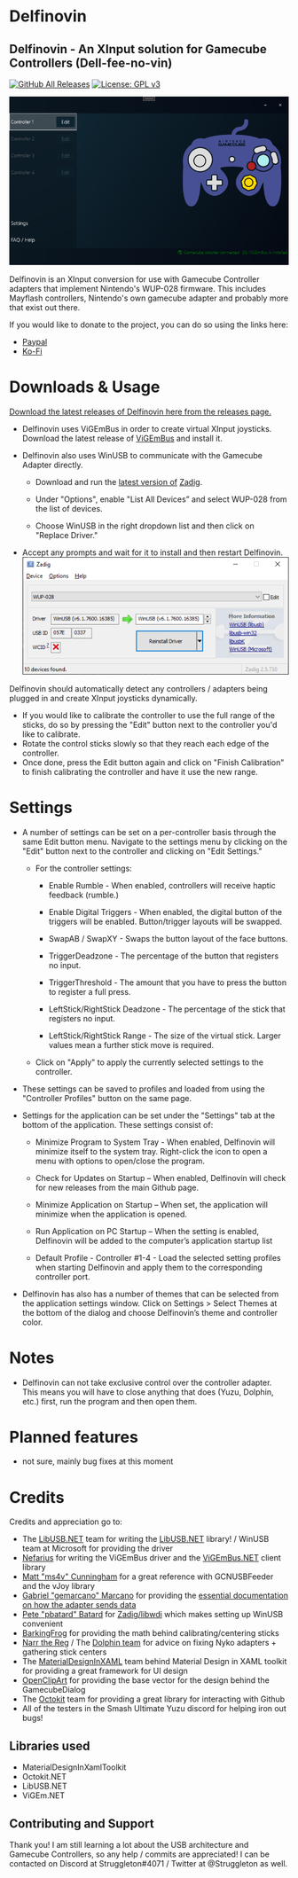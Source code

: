 
# Delfinovin

Delfinovin - An XInput solution for Gamecube Controllers (Dell-fee-no-vin)
------------
[![GitHub All Releases](https://img.shields.io/github/downloads/Struggleton/Delfinovin/total)](https://somsubhra.github.io/github-release-stats/?username=Struggleton&repository=Delfinovin) [![License: GPL v3](https://img.shields.io/badge/License-GPLv3-blue.svg)](https://www.gnu.org/licenses/gpl-3.0) 

![Delfinovin's Default UI](https://github.com/Struggleton/Delfinovin/blob/wpf-uidev/MainWindow_Screenshot.png?raw=true)

Delfinovin is an XInput conversion for use with Gamecube Controller adapters that implement Nintendo's WUP-028 firmware. This includes Mayflash controllers, Nintendo's own gamecube adapter and probably more that exist out there. 

If you would like to donate to the project, you can do so using the links here:

 - [Paypal](https://paypal.me/Struggleton)
 - [Ko-Fi](https://ko-fi.com/struggleton)

# Downloads & Usage
[Download the latest releases of Delfinovin here from the releases page.](https://github.com/Struggleton/Delfinovin/releases)

- Delfinovin uses ViGEmBus in order to create virtual XInput joysticks. Download the latest release of [ViGEmBus](https://github.com/ViGEm/ViGEmBus/releases/tag/setup-v1.16.116 "ViGEmBus") and install it.

- Delfinovin also uses WinUSB to communicate with the Gamecube Adapter directly.

	-   Download and run the [latest version of](https://zadig.akeo.ie/) [Zadig](https://zadig.akeo.ie/).
    
	-   Under "Options", enable "List All Devices” and select WUP-028 from the list of devices.
    
	-   Choose WinUSB in the right dropdown list and then click on "Replace Driver."
    
-   Accept any prompts and wait for it to install and then restart Delfinovin.
![](https://github.com/Struggleton/Delfinovin/blob/event-cleanup/DelfinovinActX2/resources/Zadig%20Icon.png)

Delfinovin should automatically detect any controllers / adapters being plugged in and create XInput joysticks dynamically. 

- If you would like to calibrate the controller to use the full range of the sticks, do so by pressing the "Edit" button next to the controller you'd like to calibrate. 
- Rotate the control sticks slowly so that they reach each edge of the controller.
- Once done, press the Edit button again and click on "Finish Calibration" to finish calibrating the controller and have it use the new range.

# Settings
- A number of settings can be set on a per-controller basis through the same Edit button menu. Navigate to the settings menu by clicking on the "Edit" button next to the controller and clicking on "Edit Settings."
	- For the controller settings:
		-  Enable Rumble - When enabled, controllers will receive haptic feedback (rumble.)
		
		-   Enable Digital Triggers - When enabled, the digital button of the triggers will be enabled. Button/trigger layouts will be swapped.
		
		-   SwapAB / SwapXY - Swaps the button layout of the face buttons.
		
		-   TriggerDeadzone - The percentage of the button that registers no input.
		
		-   TriggerThreshold - The amount that you have to press the button to register a full press.
		
		-   LeftStick/RightStick Deadzone - The percentage of the stick that registers no input.
	
		-  LeftStick/RightStick Range - The size of the virtual stick. Larger values mean a further stick move is required.
	- Click on "Apply" to apply the currently selected settings to the controller.
- These settings can be saved to profiles and loaded from using the "Controller Profiles" button on the same page.

- Settings for the application can be set under the "Settings" tab at the bottom of the application. These settings consist of:
	- Minimize Program to System Tray - When enabled, Delfinovin will minimize itself to the system tray. Right-click the icon to open a menu with options to open/close the program.

	- Check for Updates on Startup – When enabled, Delfinovin will check for new releases from the main Github page.

 	- Minimize Application on Startup – When set, the application will minimize when the application is opened.

 	- Run Application on PC Startup – When the setting is enabled, Delfinovin will be added to the computer’s application startup list

 	- Default Profile - Controller #1-4 - Load the selected setting profiles when starting Delfinovin and apply them to the corresponding controller port. 

- Delfinovin has also has a number of themes that can be selected from the application settings window. Click on Settings > Select Themes at the bottom of the dialog and choose Delfinovin’s theme and controller color.

# Notes
- Delfinovin can not take exclusive control over the controller adapter. This means you will have to close anything that does (Yuzu, Dolphin, etc.) first, run the program and then open them. 

# Planned features
- not sure, mainly bug fixes at this moment

# Credits
Credits and appreciation go to:
- The [LibUSB.NET](https://github.com/LibUsbDotNet) team for writing the [LibUSB.NET](https://github.com/LibUsbDotNet/LibUsbDotNet) library! / WinUSB team at Microsoft for providing the driver
- [Nefarius](https://github.com/nefarius) for writing the ViGEmBus driver and the [ViGEmBus.NET](https://github.com/ViGEm/ViGEm.NET) client library
- [Matt "ms4v" Cunningham](https://bitbucket.org/elmassivo/) for a great reference with GCNUSBFeeder and the vJoy library
- [Gabriel "gemarcano" Marcano](https://github.com/gemarcano) for providing the [essential documentation on how the adapter sends data](https://github.com/gemarcano/GCN_Adapter-Driver/tree/master/docs)
- [Pete "pbatard" Batard](https://github.com/pbatard) for [Zadig/libwdi](https://github.com/pbatard/libwdi) which makes setting up WinUSB convenient
- [BarkingFrog](https://twitter.com/Barking_Frogssb) for providing the math behind calibrating/centering sticks
- [Narr the Reg](https://github.com/german77) / The [Dolphin team](https://github.com/dolphin-emu) for advice on fixing Nyko adapters + gathering stick centers
- The [MaterialDesignInXAML](https://github.com/MaterialDesignInXAML) team behind Material Design in XAML toolkit for providing a great framework for UI design
- [OpenClipArt](http://www.openclipart.org/) for providing the base vector for the design behind the GamecubeDialog
- The [Octokit](https://github.com/octokit) team for providing a great library for interacting with Github
- All of the testers in the Smash Ultimate Yuzu discord for helping iron out bugs!

## Libraries used
- MaterialDesignInXamlToolkit
- Octokit.NET
- LibUSB.NET
- ViGEm.NET

## Contributing and Support
Thank you! I am still learning a lot about the USB architecture and Gamecube Controllers, so any help / commits are appreciated! I can be contacted on Discord at Struggleton#4071 / Twitter at @Struggleton as well. 
